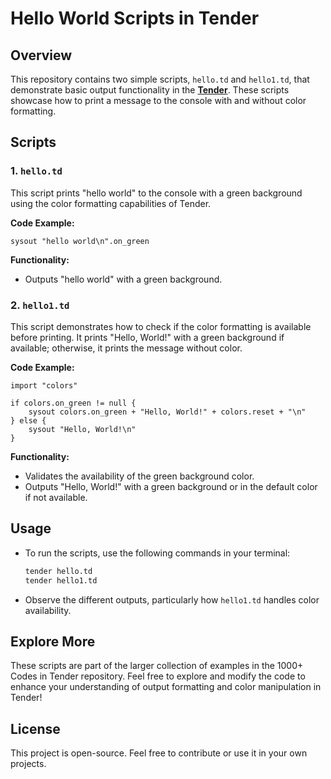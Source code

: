# Hello World Scripts in Tender

## Overview

This repository contains two simple scripts, `hello.td` and `hello1.td`, that demonstrate basic output functionality in the [**Tender**](https://github.com/2dprototype/tender). These scripts showcase how to print a message to the console with and without color formatting.

## Scripts

### 1. `hello.td`

This script prints "hello world" to the console with a green background using the color formatting capabilities of Tender.

**Code Example:**
```tender
sysout "hello world\n".on_green
```

**Functionality:**
- Outputs "hello world" with a green background.

### 2. `hello1.td`

This script demonstrates how to check if the color formatting is available before printing. It prints "Hello, World!" with a green background if available; otherwise, it prints the message without color.

**Code Example:**
```tender
import "colors"

if colors.on_green != null {
    sysout colors.on_green + "Hello, World!" + colors.reset + "\n"
} else {
    sysout "Hello, World!\n"
}
```

**Functionality:**
- Validates the availability of the green background color.
- Outputs "Hello, World!" with a green background or in the default color if not available.

## Usage

- To run the scripts, use the following commands in your terminal:
    ```bash
    tender hello.td
    tender hello1.td
    ```
- Observe the different outputs, particularly how `hello1.td` handles color availability.

## Explore More

These scripts are part of the larger collection of examples in the 1000+ Codes in Tender repository. Feel free to explore and modify the code to enhance your understanding of output formatting and color manipulation in Tender!

## License

This project is open-source. Feel free to contribute or use it in your own projects.
